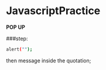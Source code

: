 # JavascriptPractice

**POP UP**

###step:
```bash
alert("");
```

then message inside the quotation;